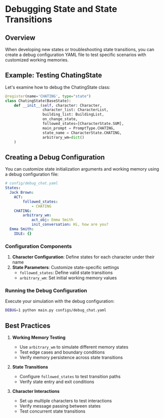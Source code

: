 # Debugging State and State Transitions

## Overview

When developing new states or troubleshooting state transitions, you can create a debug configuration YAML file to test specific scenarios with customized working memories.

## Example: Testing ChatingState

Let's examine how to debug the ChatingState class:

```python
@register(name='CHATING', type="state")
class ChatingState(BaseState):
    def __init__(self, character: Character, 
                 character_list: CharacterList, 
                 building_list: BuildingList,  
                 on_change_state, 
                 followed_states=[CharacterState.SUM],
                 main_prompt = PromptType.CHATING,
                 state_name = CharacterState.CHATING,
                 arbitrary_wm=dict()
    )    
```

## Creating a Debug Configuration

You can customize state initialization arguments and working memory using a debug configuration file:

```yaml
# config/debug_chat.yaml
States:
  Jack Brown:  
    ACT:
        followed_states: 
            - CHATING 
    CHATING: 
        arbitrary_wm: 
            act_obj: Emma Smith
            init_conversation: Hi, how are you?  
  Emma Smith:
    IDLE: {}
```

### Configuration Components

1. **Character Configuration**: Define states for each character under their name
2. **State Parameters**: Customize state-specific settings
   - `followed_states`: Define valid state transitions
   - `arbitrary_wm`: Set initial working memory values

### Running the Debug Configuration

Execute your simulation with the debug configuration:

```zsh
DEBUG=1 python main.py configs/debug_chat.yaml
```

## Best Practices

1. **Working Memory Testing**
   - Use `arbitrary_wm` to simulate different memory states
   - Test edge cases and boundary conditions
   - Verify memory persistence across state transitions

2. **State Transitions**
   - Configure `followed_states` to test transition paths
   - Verify state entry and exit conditions

3. **Character Interactions**
   - Set up multiple characters to test interactions
   - Verify message passing between states
   - Test concurrent state transitions
